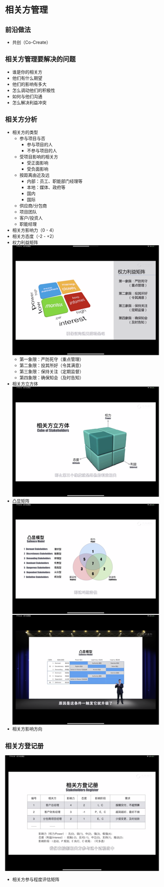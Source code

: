 # 相关方管理

## 前沿做法

- 共创（Co-Create）

## 相关方管理要解决的问题

- 谁是你的相关方
- 他们有什么期望
- 他们的影响有多大
- 怎么调动他们的积极性
- 如何与他们沟通
- 怎么解决利益冲突

## 相关方分析

- 相关方的类型
	- 参与项目与否
		- 参与项目的人
		- 不参与项目的人
	- 受项目影响的相关方
		- 受正面影响
		- 受负面影响
	- 按距离由近及远
		- 内部：员工、职能部门经理等
		- 本地：媒体、政府等
		- 国内
		- 国际
	- 供应商/分包商
	- 项目团队
	- 客户/投资人
	- 职能经理
- 相关方影响力（0 - 4）
- 相关方态度（-2 - +2）
- 权力利益矩阵
	![权力利益矩阵](img/img-45.png)
	- 第一象限：严防死守（重点管理）
	- 第二象限：投其所好（令其满意）
	- 第三象限：保持关注（定期监督）
	- 第四象限：确保知会（及时告知）
- 相关方立方体
	![相关方立方体](img/img-46.png)
- 凸显矩阵
	![凸显矩阵](img/img-47.png)
	![凸显矩阵](img/img-48.png)
- 相关方影响方向

## 相关方登记册

![相关方登记册](img/img-49.png)

- 相关方参与程度评估矩阵